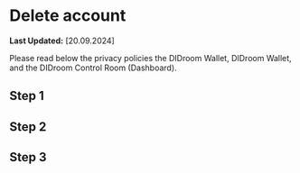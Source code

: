 # Delete account

**Last Updated:** [20.09.2024]


Please read below the privacy policies the DIDroom Wallet, DIDroom Wallet, and the DIDroom Control Room (Dashboard).


## Step 1

## Step 2

## Step 3 


